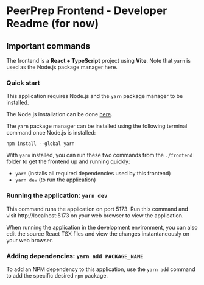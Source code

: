 # PeerPrep Frontend - Developer Readme (for now)

## Important commands

The frontend is a **React + TypeScript** project using **Vite**. Note that `yarn` is used as the Node.js package manager here.

### Quick start

This application requires Node.js and the `yarn` package manager to be installed.

The Node.js installation can be done [here](https://nodejs.org/en).

The `yarn` package manager can be installed using the following terminal command once Node.js is installed:

```
npm install --global yarn
```

With `yarn` installed, you can run these two commands from the `./frontend` folder to get the frontend up and running quickly:

- `yarn` (installs all required dependencies used by this frontend)
- `yarn dev` (to run the application)

### Running the application: `yarn dev`

This command runs the application on port 5173. Run this command and visit http://localhost:5173 on your web browser to view the application.

When running the application in the development environment, you can also edit the source React TSX files and view the changes instantaneously on your web browser.

### Adding dependencies: `yarn add PACKAGE_NAME`

To add an NPM dependency to this application, use the `yarn add` command to add the specific desired `npm` package.